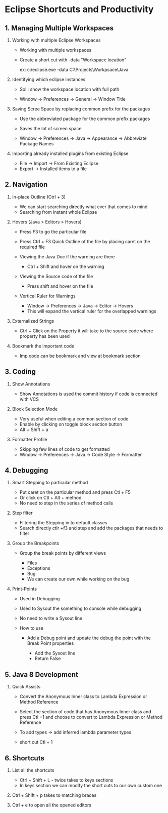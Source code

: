 #  Eclipse Shortcuts and Productivity 

## 1.	Managing Multiple Workspaces

1.	Working with multiple Eclipse Workspaces

	-	Working with multiple workspaces
	-	Create a short cut with -data "Workspace location"

		ex: c:\eclipse.exe -data C:\Projects\Workpsace\Java

2.	Identifying which eclipse instances

	-	Sol : show the workspace location with full path

	-	Window -> Preferences -> General -> Window Title

3.	Saving Scree Space by replacing common prefix for the packages

	-	Use the abbreviated package for the common prefix packages
	-	Saves the lot of screen space


	-	Window -> Preferences -> Java -> Appearance -> Abbreviate Package Names


4.	Importing already installed plugins from existing Eclipse

	-	File -> Import -> From Existing Eclipse
	-	Export -> Installed items to a file

	
	
## 2.	Navigation

1.	In-place Outline (Ctrl + 3)

	-	We can start searching directly what ever that comes to mind
	-	Searching from instant whole Eclipse

2.	Hovers (Java > Editors > Hovers) 

	-	Press F3 to go the particular file 

	-	Press Ctrl + F3 Quick Outline of the file by placing caret on the required file

	-	Viewing the Java Doc if the warning are there

		-	Ctrl + Shift and hover on the warning 

	-	Viewing the Source code of the file 

		-	Press shift and hover on the file

	-	Vertical Ruler for Warnings

		-	Window -> Preferences -> Java -> Editor -> Hovers
		-	This will expand the vertical ruler for the overlapped warnings


3.	Externalized Strings 	

	-	Ctrl + Click on the Property it will take to the source code where property has been used


4.	Bookmark the important code 

	-	Imp code can be bookmark and view at bookmark section

			
## 3. 	Coding 

1.	Show Annotations

	-	Show Annotations is used the commit history if code is connected with VCS


2.	Block Selection Mode

	-	Very useful when editing a common section of code
	-	Enable by clicking on toggle block section button
	-	Alt + Shift + a

3.  Formatter Profile

	-	Skipping few lines of code to get formatted
	-	Window -> Preferences -> Java -> Code Style -> Formatter

			
			
## 4.	Debugging

1.	Smart Stepping to particular method

	-	Put caret on the particular method and press Ctl + F5
	-	Or click on Ctl + Alt + method
	-	No need to step in the series of method calls


2.	Step filter

	-	Filtering the Stepping in to default classes
	-	Search directly ctlr +f3 and step and add the packages that needs to filter

3.	Group the Breakpoints

	-	Group the break points by different views 

		-	Files
		-	Exceptions
		-	Bug
		-	We can create our own while working on the bug

4.	Print-Points 

	-	Used in Debugging
	-	Used to Sysout the something to console while debugging
	-	No need to write a Sysout line 
	-	How to use

		-	Add a Debug point and update the debug the point with the Break Point properties

			-	Add the Sysout line
			-	Return False
				
				

				
				
## 5. 	Java 8 Development

1.	Quick Assists

	-	Convert the Anonymous Inner class to Lambda Expression or Method Reference
	-	Select the section of code that has Anonymous Inner class and press Ctl +1 and choose to convert to  Lambda Expression or Method Reference
	-	To add types -> add inferred lambda parameter types


	-	short cut Ctl + 1


		
## 6.	Shortcuts
	
1.	List all the shortcuts


	-	Ctrl + Shift + L - twice takes to keys sections
	-	In keys section we can modify the short cuts to our own custom one

2.	Ctrl + Shift + p takes to matching braces
3.	Ctrl + e to open all the opened editors

